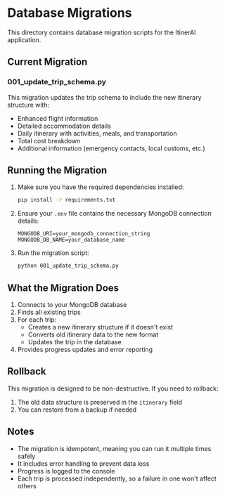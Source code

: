 # Database Migrations

This directory contains database migration scripts for the ItinerAI application.

## Current Migration

### 001_update_trip_schema.py

This migration updates the trip schema to include the new itinerary structure with:
- Enhanced flight information
- Detailed accommodation details
- Daily itinerary with activities, meals, and transportation
- Total cost breakdown
- Additional information (emergency contacts, local customs, etc.)

## Running the Migration

1. Make sure you have the required dependencies installed:
   ```bash
   pip install -r requirements.txt
   ```

2. Ensure your `.env` file contains the necessary MongoDB connection details:
   ```
   MONGODB_URI=your_mongodb_connection_string
   MONGODB_DB_NAME=your_database_name
   ```

3. Run the migration script:
   ```bash
   python 001_update_trip_schema.py
   ```

## What the Migration Does

1. Connects to your MongoDB database
2. Finds all existing trips
3. For each trip:
   - Creates a new itinerary structure if it doesn't exist
   - Converts old itinerary data to the new format
   - Updates the trip in the database
4. Provides progress updates and error reporting

## Rollback

This migration is designed to be non-destructive. If you need to rollback:
1. The old data structure is preserved in the `itinerary` field
2. You can restore from a backup if needed

## Notes

- The migration is idempotent, meaning you can run it multiple times safely
- It includes error handling to prevent data loss
- Progress is logged to the console
- Each trip is processed independently, so a failure in one won't affect others 